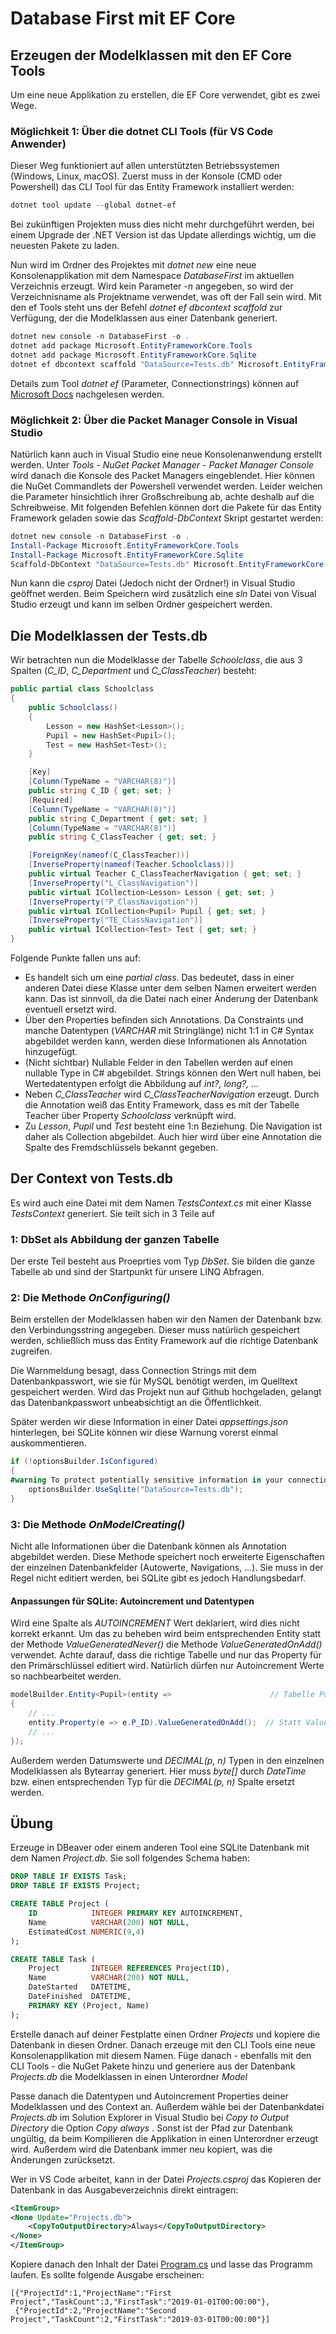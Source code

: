 # Database First mit EF Core

## Erzeugen der Modelklassen mit den EF Core Tools

Um eine neue Applikation zu erstellen, die EF Core verwendet, gibt es zwei Wege.

### Möglichkeit 1: Über die dotnet CLI Tools (für VS Code Anwender)

Dieser Weg funktioniert auf allen unterstützten Betriebssystemen (Windows, Linux, macOS). Zuerst
muss in der Konsole (CMD oder Powershell) das CLI Tool für das Entity Framework installiert
werden:

```powershell
dotnet tool update --global dotnet-ef
```

Bei zukünftigen Projekten muss dies nicht mehr durchgeführt werden, bei einem Upgrade der .NET Version
ist das Update allerdings wichtig, um die neuesten Pakete zu laden.

Nun wird im Ordner des Projektes mit *dotnet new* eine neue Konsolenapplikation mit dem Namespace
*DatabaseFirst* im aktuellen Verzeichnis erzeugt. Wird kein Parameter *-n* angegeben, so wird der Verzeichnisname
als Projektname verwendet, was oft der Fall sein wird. Mit den ef Tools steht uns
der Befehl *dotnet ef dbcontext scaffold* zur Verfügung, der die Modelklassen aus einer Datenbank
generiert.

```powershell
dotnet new console -n DatabaseFirst -o .
dotnet add package Microsoft.EntityFrameworkCore.Tools
dotnet add package Microsoft.EntityFrameworkCore.Sqlite
dotnet ef dbcontext scaffold "DataSource=Tests.db" Microsoft.EntityFrameworkCore.Sqlite --output-dir Model --use-database-names --force --data-annotations
```

Details zum Tool *dotnet ef* (Parameter, Connectionstrings) können auf [Microsoft Docs](https://docs.microsoft.com/en-us/ef/core/miscellaneous/cli/dotnet)
nachgelesen werden.

### Möglichkeit 2: Über die Packet Manager Console in Visual Studio

Natürlich kann auch in Visual Studio eine neue Konsolenanwendung erstellt werden. 
Unter *Tools - NuGet Packet Manager - Packet Manager Console* wird danach die Konsole des
Packet Managers eingeblendet. Hier können die NuGet Commandlets der Powershell verwendet werden.
Leider weichen die Parameter hinsichtlich ihrer Großschreibung ab, achte deshalb auf die Schreibweise.
Mit folgenden Befehlen können dort die Pakete für das Entity Framework geladen sowie das
*Scaffold-DbContext* Skript gestartet werden:

```powershell
dotnet new console -n DatabaseFirst -o .
Install-Package Microsoft.EntityFrameworkCore.Tools
Install-Package Microsoft.EntityFrameworkCore.Sqlite
Scaffold-DbContext "DataSource=Tests.db" Microsoft.EntityFrameworkCore.Sqlite -OutputDir Model -UseDatabaseNames -Force -DataAnnotations
```

Nun kann die *csproj* Datei (Jedoch nicht der Ordner!) in Visual Studio geöffnet werden. Beim Speichern
wird zusätzlich eine *sln* Datei von Visual Studio erzeugt und kann im selben Ordner gespeichert werden.

## Die Modelklassen der Tests.db

Wir betrachten nun die Modelklasse der Tabelle *Schoolclass*, die aus 3 Spalten (*C_ID*, *C_Department*
und *C_ClassTeacher*) besteht:

```c#
public partial class Schoolclass
{
    public Schoolclass()
    {
        Lesson = new HashSet<Lesson>();
        Pupil = new HashSet<Pupil>();
        Test = new HashSet<Test>();
    }

    [Key]
    [Column(TypeName = "VARCHAR(8)")]
    public string C_ID { get; set; }
    [Required]
    [Column(TypeName = "VARCHAR(8)")]
    public string C_Department { get; set; }
    [Column(TypeName = "VARCHAR(8)")]
    public string C_ClassTeacher { get; set; }

    [ForeignKey(nameof(C_ClassTeacher))]
    [InverseProperty(nameof(Teacher.Schoolclass))]
    public virtual Teacher C_ClassTeacherNavigation { get; set; }
    [InverseProperty("L_ClassNavigation")]
    public virtual ICollection<Lesson> Lesson { get; set; }
    [InverseProperty("P_ClassNavigation")]
    public virtual ICollection<Pupil> Pupil { get; set; }
    [InverseProperty("TE_ClassNavigation")]
    public virtual ICollection<Test> Test { get; set; }
}
```

Folgende Punkte fallen uns auf:

- Es handelt sich um eine *partial class*. Das bedeutet, dass in einer anderen Datei diese Klasse
  unter dem selben Namen erweitert werden kann. Das ist sinnvoll, da die Datei nach einer Änderung 
  der Datenbank eventuell ersetzt wird.
- Über den Properties befinden sich Annotations. Da Constraints und manche Datentypen (*VARCHAR* mit
  Stringlänge) nicht 1:1 in C# Syntax abgebildet werden kann, werden diese Informationen als
  Annotation hinzugefügt.
- (Nicht sichtbar) Nullable Felder in den Tabellen werden auf einen nullable Type in C# abgebildet.
  Strings können den Wert null haben, bei Wertedatentypen erfolgt die Abbildung auf *int?, long?, ...*
- Neben *C_ClassTeacher* wird *C_ClassTeacherNavigation* erzeugt. Durch die Annotation weiß das
  Entity Framework, dass es mit der Tabelle Teacher über Property *Schoolclass* verknüpft wird.
- Zu *Lesson*, *Pupil* und *Test* besteht eine 1:n Beziehung. Die Navigation ist daher als Collection
  abgebildet. Auch hier wird über eine Annotation die Spalte des Fremdschlüssels bekannt gegeben.

## Der Context von Tests.db

Es wird auch eine Datei mit dem Namen *TestsContext.cs* mit einer Klasse *TestsContext* generiert. 
Sie teilt sich in 3 Teile auf

### 1: DbSet als Abbildung der ganzen Tabelle

Der erste Teil besteht aus Proeprties vom Typ *DbSet*. Sie bilden die ganze Tabelle ab und sind der
Startpunkt für unsere LINQ Abfragen.

### 2: Die Methode *OnConfiguring()*

Beim erstellen der Modelklassen haben wir den Namen der Datenbank bzw. den Verbindungsstring angegeben.
Dieser muss natürlich gespeichert werden, schließlich muss das Entity Framework auf die richtige
Datenbank zugreifen.

Die Warnmeldung besagt, dass Connection Strings mit dem Datenbankpasswort, wie sie für MySQL benötigt
werden, im Quelltext gespeichert werden. Wird das Projekt nun auf Github hochgeladen, gelangt das
Datenbankpasswort unbeabsichtigt an die Öffentlichkeit.

Später werden wir diese Information in einer Datei *appsettings.json* hinterlegen, bei SQLite können wir
diese Warnung vorerst einmal auskommentieren.

```c#
if (!optionsBuilder.IsConfigured)
{
#warning To protect potentially sensitive information in your connection string, you should move it out of source code. See http://go.microsoft.com/fwlink/?LinkId=723263 for guidance on storing connection strings.
    optionsBuilder.UseSqlite("DataSource=Tests.db");
}
```

### 3: Die Methode *OnModelCreating()*

Nicht alle Informationen über die Datenbank können als Annotation abgebildet werden. Diese Methode
speichert noch erweiterte Eigenschaften der einzelnen Datenbankfelder (Autowerte, Navigations, ...).
Sie muss in der Regel nicht editiert werden, bei SQLite gibt es jedoch Handlungsbedarf.

#### Anpassungen für SQLite: Autoincrement und Datentypen

Wird eine Spalte als *AUTOINCREMENT* Wert deklariert, wird dies nicht korrekt erkannt. Um das zu
beheben wird beim entsprechenden Entity statt der Methode *ValueGeneratedNever()* die Methode
*ValueGeneratedOnAdd()* verwendet. Achte darauf, dass die richtige Tabelle und nur das Property
für den Primärschlüssel editiert wird. Natürlich dürfen nur Autoincrement Werte so nachbearbeitet
werden.

```c#
modelBuilder.Entity<Pupil>(entity =>                      // Tabelle Pupil
{
    // ...
    entity.Property(e => e.P_ID).ValueGeneratedOnAdd();  // Statt ValueGeneratedNever()
    // ...
});
```

Außerdem werden Datumswerte und *DECIMAL(p, n)* Typen in den einzelnen Modelklassen als Bytearray
generiert. Hier muss *byte[]* durch *DateTime* bzw. einen entsprechenden Typ für die *DECIMAL(p, n)*
Spalte ersetzt werden.

## Übung

Erzeuge in DBeaver oder einem anderen Tool eine SQLite Datenbank mit dem Namen *Project.db*. Sie
soll folgendes Schema haben: 

```sql
DROP TABLE IF EXISTS Task;
DROP TABLE IF EXISTS Project;

CREATE TABLE Project (
    ID            INTEGER PRIMARY KEY AUTOINCREMENT,
    Name          VARCHAR(200) NOT NULL,
    EstimatedCost NUMERIC(9,4)
);

CREATE TABLE Task (
    Project       INTEGER REFERENCES Project(ID),
    Name          VARCHAR(200) NOT NULL,
    DateStarted   DATETIME,
    DateFinished  DATETIME,
    PRIMARY KEY (Project, Name)
);
```

Erstelle danach auf deiner Festplatte einen Ordner *Projects* und kopiere die Datenbank in diesen
Ordner. Danach erzeuge mit den CLI Tools eine neue Konsolenapplikation mit diesem Namen.
Füge danach - ebenfalls mit den CLI Tools - die NuGet Pakete
hinzu und generiere aus der Datenbank *Projects.db* die Modelklassen in einen Unterordner *Model*

Passe danach die Datentypen und Autoincrement Properties deiner Modelklassen und des Context an.
Außerdem wähle bei der Datenbankdatei *Projects.db* im Solution Explorer in Visual Studio
bei *Copy to Output Directory* die Option *Copy always* . Sonst ist der Pfad zur Datenbank ungültig,
da beim Kompilieren die Applikation in einen Unterordner erzeugt wird. Außerdem wird die Datenbank
immer neu kopiert, was die Änderungen zurücksetzt.

Wer in VS Code arbeitet, kann in der Datei *Projects.csproj* das Kopieren der Datenbank in das
Ausgabeverzeichnis direkt eintragen:

```xml
<ItemGroup>
<None Update="Projects.db">
    <CopyToOutputDirectory>Always</CopyToOutputDirectory>
</None>
</ItemGroup>
```

Kopiere danach den Inhalt der Datei [Program.cs](Program.cs) und lasse das Programm laufen. Es
sollte folgende Ausgabe erscheinen:

```text
[{"ProjectId":1,"ProjectName":"First Project","TaskCount":3,"FirstTask":"2019-01-01T00:00:00"},
 {"ProjectId":2,"ProjectName":"Second Project","TaskCount":2,"FirstTask":"2019-03-01T00:00:00"}]
```
